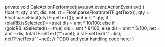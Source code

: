 private void CalcActionPerformed(java.awt.event.ActionEvent evt) {                                     
float rt, qty, amt, dis, net;
rt = Float.parseFloat(rateTF.getText());
qty = Float.parseFloat(qtyTF.getText());
amt = rt * qty;
if (platRB.isSelected()==true)
dis = amt * 10/100;
else if (goldRB.isSelected()==true)
dis = amt * 8/100;
else
dis = amt * 5/100;
net = amt - dis;
totalTF.setText(""+amt);
disTF.setText(""+dis);
netTF.setText(""+net);
// TODO add your handling code here:
    }    
